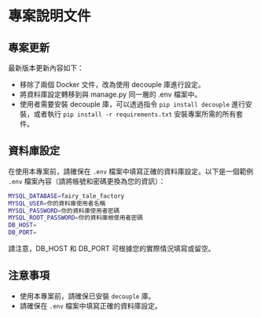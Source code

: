 # 專案說明文件

## 專案更新

最新版本更新內容如下：

- 移除了兩個 Docker 文件，改為使用 decouple 庫進行設定。
- 將資料庫設定轉移到與 manage.py 同一層的 .env 檔案中。
- 使用者需要安裝 decouple 庫，可以透過指令 `pip install decouple` 進行安裝，或者執行 `pip install -r requirements.txt` 安裝專案所需的所有套件。

## 資料庫設定

在使用本專案前，請確保在 `.env` 檔案中填寫正確的資料庫設定。以下是一個範例 `.env` 檔案內容（請將帳號和密碼更換為您的資訊）：

```bash
MYSQL_DATABASE=fairy_tale_factory
MYSQL_USER=你的資料庫使用者名稱
MYSQL_PASSWORD=你的資料庫使用者密碼
MYSQL_ROOT_PASSWORD=你的資料庫根使用者密碼
DB_HOST=
DB_PORT=
```

請注意，DB_HOST 和 DB_PORT 可根據您的實際情況填寫或留空。

## 注意事項

- 使用本專案前，請確保已安裝 `decouple` 庫。
- 請確保在 `.env` 檔案中填寫正確的資料庫設定。

